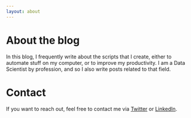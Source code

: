 ```yaml
---
layout: about
---
```


# About the blog

In this blog, I frequently write about the scripts that I create, either to automate stuff on my computer, or to improve my productivity. I am a Data Scientist by profession, and so I also write posts related to that field.

# Contact

If you want to reach out, feel free to contact me via [Twitter](https://twitter.com/sainathadapa) or [LinkedIn](https://linkedin.com/in/sainathadapa).

